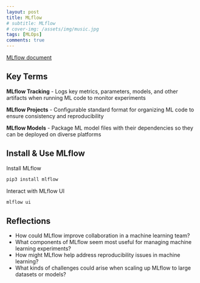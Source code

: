 ```yaml
---
layout: post
title: MLflow
# subtitle: MLflow
# cover-img: /assets/img/music.jpg
tags: [MLOps]
comments: true
---
```


[MLflow document](https://mlflow.org/docs/latest/introduction/index.html)

## Key Terms

**MLflow Tracking** - Logs key metrics, parameters, models, and other artifacts when running ML code to monitor experiments

**MLflow Projects** - Configurable standard format for organizing ML code to ensure consistency and reproducibility

**MLflow Models** - Package ML model files with their dependencies so they can be deployed on diverse platforms

## Install & Use MLflow

Install MLflow
```python
pip3 install mlflow
```

Interact with MLflow UI
```python
mlflow ui
```

## Reflections

- How could MLflow improve collaboration in a machine learning team?
- What components of MLflow seem most useful for managing machine learning experiments?
- How might MLflow help address reproducibility issues in machine learning? 
- What kinds of challenges could arise when scaling up MLflow to large datasets or models?
